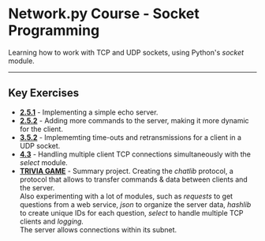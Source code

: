 <h1> Network.py Course - Socket Programming </h1>
<p> Learning how to work with TCP and UDP sockets, using Python's <em>socket</em> module.</p>

---

<h2> Key Exercises </h2>
<ul>
    <li>
        <strong><a href="https://github.com/mattanelkaim/Network.py/tree/master/Ex2.5.1">2.5.1</a></strong> - Implementing a simple echo server.
    </li>
    <li>
        <strong><a href="https://github.com/mattanelkaim/Network.py/tree/master/Ex2.5.2">2.5.2</a></strong> - Adding more commands to the server, making it more dynamic for the client.
    </li>
    <li>
        <strong><a href="https://github.com/mattanelkaim/Network.py/tree/master/Ex3.5.2">3.5.2</a></strong> - Implememting time-outs and retransmissions for a client in a UDP socket.
    </li>
    <li>
        <strong><a href="https://github.com/mattanelkaim/Network.py/tree/master/Ex4.3">4.3</a></strong> - Handling multiple client TCP connections simultaneously with the <em>select</em> module.
    </li>
    <li>
        <strong><a href="https://github.com/mattanelkaim/Network.py/tree/master/TRIVIA%20GAME">TRIVIA GAME</a></strong> - Summary project. Creating the <em>chatlib</em> protocol, a protocol that allows  to transfer commands & data between clients and the server.
        <br>
        Also experimenting with a lot of modules, such as <em>requests</em> to get questions from a web service, <em>json</em> to organize the server data, <em>hashlib</em> to create unique IDs for each question, <em>select</em> to handle multiple TCP clients and <em>logging.</em>
        <br>
        The server allows connections within its subnet.
    </li>
</ul>
